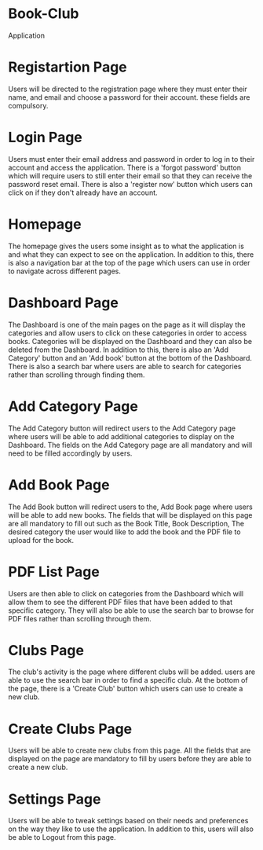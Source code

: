# Book-Club
Application

# Registartion Page
Users will be directed to the registration page where they must enter their name, and email and choose a password for their account. these fields are compulsory.

# Login Page
Users must enter their email address and password in order to log in to their account and access the application. There is a 'forgot password' button which will require users to still enter their email so that they can receive the password reset email. There is also a 'register now' button which users can click on if they don't already have an account.

# Homepage
The homepage gives the users some insight as to what the application is and what they can expect to see on the application. In addition to this, there  is also a navigation bar at the top of the page which users can use in order to navigate across different pages.

# Dashboard Page
The Dashboard is one of the main pages on the page as it will display the categories and allow users to click on these categories in order to access books. Categories will be displayed on the Dashboard and they can also be deleted from the Dashboard. In addition to this, there is also an 'Add Category' button and an 'Add book' button at the bottom of the Dashboard. There is also a search bar where users are able to search for categories rather than scrolling through finding them.

# Add Category Page
The Add Category button will redirect users to the Add Category page where users will be able to add additional categories to display on the Dashboard. The fields on the Add Category page are all mandatory and will need to be filled accordingly by users.

# Add Book Page
The Add Book button will redirect users to the, Add Book page where users will be able to add new books. The fields that will be displayed on this page are all mandatory to fill out such as the Book Title, Book Description, The desired category the user would like to add the book and the PDF file to upload for the book.

# PDF List Page
Users are then able to click on categories from the Dashboard which will allow them to see the different PDF files that have been added to that specific category. They will also be able to use the search bar to browse for PDF files rather than scrolling through them.

# Clubs Page
The  club's activity is the page where different clubs will be added. users are able to use the search bar in order to find a specific club. At the bottom of the page, there is a 'Create Club' button which users can use to create a new club.

# Create Clubs Page
Users will be able to create new clubs from this page. All the fields that are displayed on the page are mandatory to fill by users before they are able to create a new club.

# Settings Page
Users will be able to tweak settings based on their needs and preferences on the way they like to use the application. In addition to this, users will also be able to Logout from this page.






